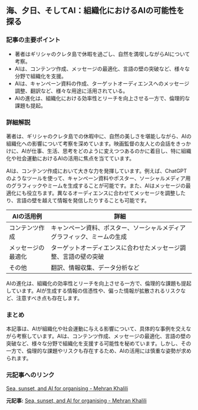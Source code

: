 ## 海、夕日、そしてAI：組織化におけるAIの可能性を探る

### 記事の主要ポイント

* 著者はギリシャのクレタ島で休暇を過ごし、自然を満喫しながらAIについて考察。
* AIは、コンテンツ作成、メッセージの最適化、言語の壁の突破など、様々な分野で組織化を支援。
* AIは、キャンペーン資料の作成、ターゲットオーディエンスへのメッセージ調整、翻訳など、様々な用途に活用されている。
* AIの進化は、組織化における効率性とリーチを向上させる一方で、倫理的な課題も提起。

### 詳細解説

著者は、ギリシャのクレタ島での休暇中に、自然の美しさを堪能しながら、AIの組織化への影響について考察を深めています。映画監督の友人との会話をきっかけに、AIが仕事、生活、思考をどのように変えつつあるのかに着目し、特に組織化や社会運動におけるAIの活用に焦点を当てています。

AIは、コンテンツ作成において大きな力を発揮しています。例えば、ChatGPTのようなツールを使って、キャンペーン資料やポスター、ソーシャルメディア用のグラフィックやミームを生成することが可能です。また、AIはメッセージの最適化にも役立ちます。異なるオーディエンスに合わせてメッセージを調整したり、言語の壁を越えて情報を発信したりすることも可能です。

| AIの活用例 | 詳細 |
|---|---|
| コンテンツ作成 | キャンペーン資料、ポスター、ソーシャルメディアグラフィック、ミームの生成 |
| メッセージの最適化 | ターゲットオーディエンスに合わせたメッセージ調整、言語の壁の突破 |
| その他 | 翻訳、情報収集、データ分析など |

AIの進化は、組織化の効率性とリーチを向上させる一方で、倫理的な課題も提起しています。AIが生成する情報の信憑性や、偏った情報が拡散されるリスクなど、注意すべき点も存在します。

### まとめ

本記事は、AIが組織化や社会運動に与える影響について、具体的な事例を交えながら考察しています。AIは、コンテンツ作成、メッセージの最適化、言語の壁の突破など、様々な分野で組織化を支援する可能性を秘めています。しかし、その一方で、倫理的な課題やリスクも存在するため、AIの活用には慎重な姿勢が求められます。

### 元記事へのリンク

[Sea, sunset, and AI for organising - Mehran Khalili](https://www.mera25.org/sea-sunset-and-ai-for-organising/)


**元記事:** [Sea, sunset, and AI for organising - Mehran Khalili](https://diem25.org/sea-sunset-and-ai-for-organising/)